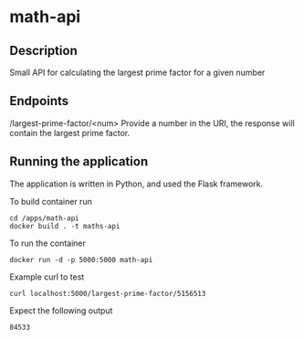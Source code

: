 # math-api

## Description
Small API for calculating the largest prime factor for a given number

## Endpoints
/largest-prime-factor/\<num>
Provide a number in the URI, the response will contain the largest prime factor.

## Running the application
The application is written in Python, and used the Flask framework.

To build container run
```
cd /apps/math-api
docker build . -t maths-api
```

To run the container
```
docker run -d -p 5000:5000 math-api
```

Example curl to test
```
curl localhost:5000/largest-prime-factor/5156513
```
Expect the following output
```
84533
```